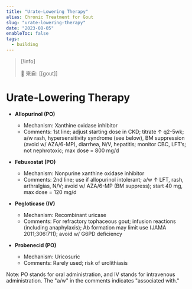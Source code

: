 ```yaml
---
title: "Urate-Lowering Therapy"
alias: Chronic Treatment for Gout
slug: "urate-lowering-therapy"
date: "2023-08-05"
enableToc: false
tags:
  - building
---
```


> [!info]
>
> 🌱 來自: [[gout]]

# Urate-Lowering Therapy

- **Allopurinol (PO)**

  - Mechanism: Xanthine oxidase inhibitor
  - Comments: 1st line; adjust starting dose in CKD; titrate ↑ q2-5wk; a/w rash, hypersensitivity syndrome (see below), BM suppression (avoid w/ AZA/6-MP), diarrhea, N/V, hepatitis; monitor CBC, LFT’s; not nephrotoxic; max dose = 800 mg/d

- **Febuxostat (PO)**

  - Mechanism: Nonpurine xanthine oxidase inhibitor
  - Comments: 2nd line; use if allopurinol intolerant; a/w ↑ LFT, rash, arthralgias, N/V; avoid w/ AZA/6-MP (BM suppress); start 40 mg, max dose = 120 mg/d

- **Pegloticase (IV)**

  - Mechanism: Recombinant uricase
  - Comments: For refractory tophaceous gout; infusion reactions (including anaphylaxis); Ab formation may limit use (JAMA 2011;306:711); avoid w/ G6PD deficiency

- **Probenecid (PO)**
  - Mechanism: Uricosuric
  - Comments: Rarely used; risk of urolithiasis

Note: PO stands for oral administration, and IV stands for intravenous administration. The "a/w" in the comments indicates "associated with."

